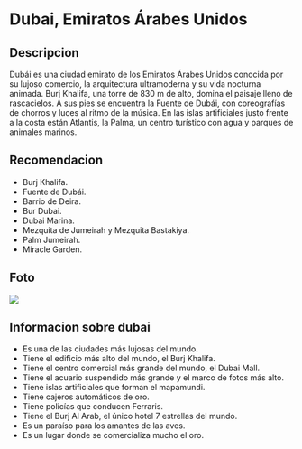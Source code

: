 # Dubai, Emiratos Árabes Unidos

## Descripcion

Dubái es una ciudad emirato de los Emiratos Árabes Unidos conocida por su lujoso comercio, la arquitectura ultramoderna y su vida nocturna animada. Burj Khalifa, una torre de 830 m de alto, domina el paisaje lleno de rascacielos. A sus pies se encuentra la Fuente de Dubái, con coreografías de chorros y luces al ritmo de la música. En las islas artificiales justo frente a la costa están Atlantis, la Palma, un centro turístico con agua y parques de animales marinos.

## Recomendacion

- Burj Khalifa.
- Fuente de Dubái.
- Barrio de Deira.
- Bur Dubai.
- Dubai Marina.
- Mezquita de Jumeirah y Mezquita Bastakiya.
- Palm Jumeirah.
- Miracle Garden.

## Foto

![](https://queverentusviajes.com/wp-content/uploads/2023/02/Sitios-que-ver-en-Dubai.jpg)

## Informacion sobre dubai

- Es una de las ciudades más lujosas del mundo.
- Tiene el edificio más alto del mundo, el Burj Khalifa.
- Tiene el centro comercial más grande del mundo, el Dubai Mall.
- Tiene el acuario suspendido más grande y el marco de fotos más alto.
- Tiene islas artificiales que forman el mapamundi.
- Tiene cajeros automáticos de oro.
- Tiene policías que conducen Ferraris.
- Tiene el Burj Al Arab, el único hotel 7 estrellas del mundo.
- Es un paraíso para los amantes de las aves.
- Es un lugar donde se comercializa mucho el oro.